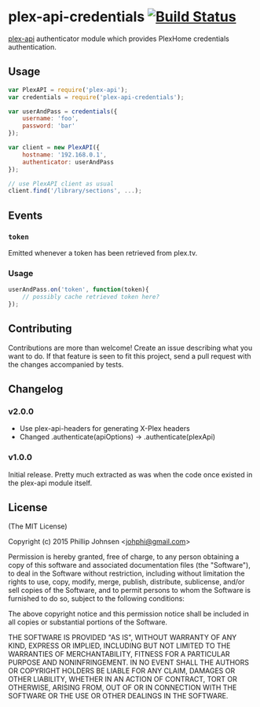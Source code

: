 # plex-api-credentials [![Build Status](https://api.travis-ci.org/phillipj/node-plex-api-credentials.png)](http://travis-ci.org/phillipj/node-plex-api-credentials)

[plex-api](https://www.npmjs.com/package/plex-api) authenticator module which provides PlexHome credentials authentication.

## Usage

```js
var PlexAPI = require('plex-api');
var credentials = require('plex-api-credentials');

var userAndPass = credentials({
    username: 'foo',
    password: 'bar'
});

var client = new PlexAPI({
    hostname: '192.168.0.1',
    authenticator: userAndPass
});

// use PlexAPI client as usual
client.find('/library/sections', ...);
```

## Events

### `token`

Emitted whenever a token has been retrieved from plex.tv.

### Usage

```js
userAndPass.on('token', function(token){
    // possibly cache retrieved token here?
});
```

## Contributing

Contributions are more than welcome! Create an issue describing what you want to do.
If that feature is seen to fit this project, send a pull request with the changes accompanied by tests.

## Changelog

### v2.0.0

- Use plex-api-headers for generating X-Plex headers
- Changed .authenticate(apiOptions) -> .authenticate(plexApi)

### v1.0.0

Initial release. Pretty much extracted as was when the code once existed in the plex-api module itself.

## License
(The MIT License)

Copyright (c) 2015 Phillip Johnsen &lt;johphi@gmail.com&gt;

Permission is hereby granted, free of charge, to any person obtaining
a copy of this software and associated documentation files (the
"Software"), to deal in the Software without restriction, including
without limitation the rights to use, copy, modify, merge, publish,
distribute, sublicense, and/or sell copies of the Software, and to
permit persons to whom the Software is furnished to do so, subject to
the following conditions:

The above copyright notice and this permission notice shall be
included in all copies or substantial portions of the Software.

THE SOFTWARE IS PROVIDED "AS IS", WITHOUT WARRANTY OF ANY KIND,
EXPRESS OR IMPLIED, INCLUDING BUT NOT LIMITED TO THE WARRANTIES OF
MERCHANTABILITY, FITNESS FOR A PARTICULAR PURPOSE AND
NONINFRINGEMENT. IN NO EVENT SHALL THE AUTHORS OR COPYRIGHT HOLDERS BE
LIABLE FOR ANY CLAIM, DAMAGES OR OTHER LIABILITY, WHETHER IN AN ACTION
OF CONTRACT, TORT OR OTHERWISE, ARISING FROM, OUT OF OR IN CONNECTION
WITH THE SOFTWARE OR THE USE OR OTHER DEALINGS IN THE SOFTWARE.
